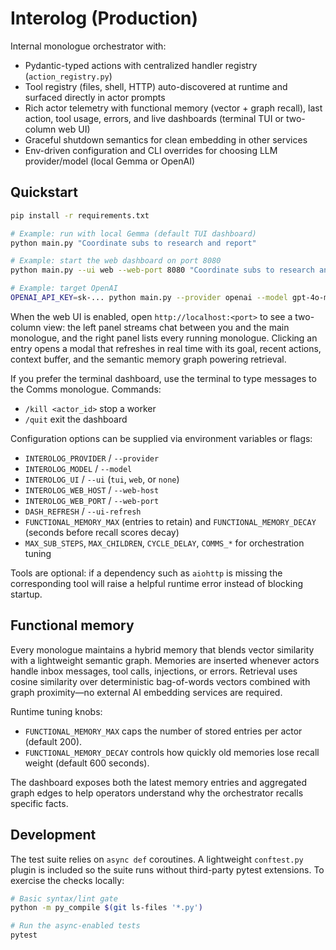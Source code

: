 
# Interolog (Production)

Internal monologue orchestrator with:
- Pydantic-typed actions with centralized handler registry (`action_registry.py`)
- Tool registry (files, shell, HTTP) auto-discovered at runtime and surfaced directly in actor prompts
- Rich actor telemetry with functional memory (vector + graph recall), last action, tool usage, errors, and live dashboards (terminal TUI or two-column web UI)
- Graceful shutdown semantics for clean embedding in other services
- Env-driven configuration and CLI overrides for choosing LLM provider/model (local Gemma or OpenAI)

## Quickstart

```bash
pip install -r requirements.txt

# Example: run with local Gemma (default TUI dashboard)
python main.py "Coordinate subs to research and report"

# Example: start the web dashboard on port 8080
python main.py --ui web --web-port 8080 "Coordinate subs to research and report"

# Example: target OpenAI
OPENAI_API_KEY=sk-... python main.py --provider openai --model gpt-4o-mini --ui web "Coordinate subs to research and report"
```

When the web UI is enabled, open `http://localhost:<port>` to see a two-column view: the left panel streams chat between you and the main monologue, and the right panel lists every running monologue. Clicking an entry opens a modal that refreshes in real time with its goal, recent actions, context buffer, and the semantic memory graph powering retrieval.

If you prefer the terminal dashboard, use the terminal to type messages to the Comms monologue. Commands:
- `/kill <actor_id>` stop a worker
- `/quit` exit the dashboard

Configuration options can be supplied via environment variables or flags:
- `INTEROLOG_PROVIDER` / `--provider`
- `INTEROLOG_MODEL` / `--model`
- `INTEROLOG_UI` / `--ui` (`tui`, `web`, or `none`)
- `INTEROLOG_WEB_HOST` / `--web-host`
- `INTEROLOG_WEB_PORT` / `--web-port`
- `DASH_REFRESH` / `--ui-refresh`
- `FUNCTIONAL_MEMORY_MAX` (entries to retain) and `FUNCTIONAL_MEMORY_DECAY` (seconds before recall scores decay)
- `MAX_SUB_STEPS`, `MAX_CHILDREN`, `CYCLE_DELAY`, `COMMS_*` for orchestration tuning

Tools are optional: if a dependency such as `aiohttp` is missing the corresponding tool will raise a helpful runtime error instead of blocking startup.

## Functional memory

Every monologue maintains a hybrid memory that blends vector similarity with a lightweight semantic graph. Memories are inserted whenever actors handle inbox messages, tool calls, injections, or errors. Retrieval uses cosine similarity over deterministic bag-of-words vectors combined with graph proximity—no external AI embedding services are required.

Runtime tuning knobs:

- `FUNCTIONAL_MEMORY_MAX` caps the number of stored entries per actor (default 200).
- `FUNCTIONAL_MEMORY_DECAY` controls how quickly old memories lose recall weight (default 600 seconds).

The dashboard exposes both the latest memory entries and aggregated graph edges to help operators understand why the orchestrator recalls specific facts.

## Development

The test suite relies on `async def` coroutines. A lightweight `conftest.py` plugin is included so the suite runs without third-party pytest extensions. To exercise the checks locally:

```bash
# Basic syntax/lint gate
python -m py_compile $(git ls-files '*.py')

# Run the async-enabled tests
pytest
```
